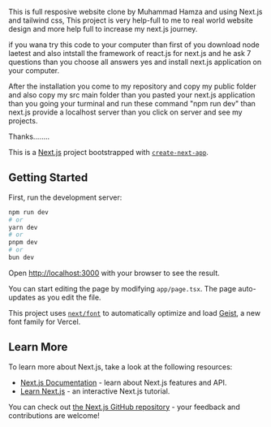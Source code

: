 This is full resposive website clone by Muhammad Hamza and using Next.js and tailwind css, This project is very help-full to me to real world website design and more help full to increase my next.js journey.

if you wana try this code to your computer than first of you download node laetest and also intstall the framework of react.js for next.js and he ask 7 questions than you choose all answers yes and install next.js application on your computer.

After the installation you come to my repository and copy my public folder and also copy my src main folder than you pasted your next.js application than you going your turminal and run these command "npm run dev" than next.js provide a localhost server than you click on server and see my projects.

Thanks........




This is a [Next.js](https://nextjs.org) project bootstrapped with [`create-next-app`](https://nextjs.org/docs/app/api-reference/cli/create-next-app).

## Getting Started

First, run the development server:

```bash
npm run dev
# or
yarn dev
# or
pnpm dev
# or
bun dev
```

Open [http://localhost:3000](http://localhost:3000) with your browser to see the result.

You can start editing the page by modifying `app/page.tsx`. The page auto-updates as you edit the file.

This project uses [`next/font`](https://nextjs.org/docs/app/building-your-application/optimizing/fonts) to automatically optimize and load [Geist](https://vercel.com/font), a new font family for Vercel.

## Learn More

To learn more about Next.js, take a look at the following resources:

- [Next.js Documentation](https://nextjs.org/docs) - learn about Next.js features and API.
- [Learn Next.js](https://nextjs.org/learn) - an interactive Next.js tutorial.

You can check out [the Next.js GitHub repository](https://github.com/vercel/next.js) - your feedback and contributions are welcome!


